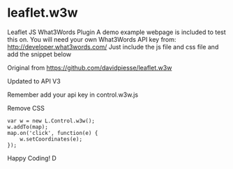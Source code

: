 # leaflet.w3w
Leaflet JS What3Words Plugin
A demo example webpage is included to test this on.
You will need your own What3Words API key from: http://developer.what3words.com/
Just include the js file and css file and add the snippet below

Original from https://github.com/davidpiesse/leaflet.w3w

Updated to API V3

Remember add your api key in control.w3w.js

Remove CSS

	var w = new L.Control.w3w();
	w.addTo(map);
	map.on('click', function(e) {
	    w.setCoordinates(e);
	});

Happy Coding!
D
